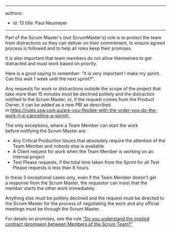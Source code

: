 

---
authors:
  - id: 13
    title: Paul Neumeyer
---




<span class='intro'> 
  <p>Part of the&#160;Scrum Master's (not ScrumMaster's) role is to protect the team from distractions so they can deliver on their commitment, to ensure agreed process is followed and to help all roles keep their promises.&#160;&#160;</p>
<p>It is&#160;also important that team members&#160;do not allow themselves to get distracted&#160;and must work&#160;based on priority.&#160;</p><p>Here is a good saying to remember&#58; &quot;It is very important I make my sprint. Can this wait 1 week until the next sprint?&quot;.</p>
 </span>

<p>Any requests for work or distractions outside the scope of the project that take more than 15 minutes must be declined politely and the distraction notified to the Scrum Master, or, if the request comes from the Product Owner, it&#160;can be&#160;added as a new PBI as described in&#160;<strong></strong><a href="/_layouts/15/FIXUPREDIRECT.ASPX?WebId=3dfc0e07-e23a-4cbb-aac2-e778b71166a2&amp;TermSetId=07da3ddf-0924-4cd2-a6d4-a4809ae20160&amp;TermId=5fb817d5-dbe5-41e0-a9f9-c4f3f833f65e">https&#58;//rules.ssw.com.au/are-you-flexible-with-the-order-you-do-the-work-(i-e-cancelling-a-sprint)&#160;</a></p><p>The only exceptions, where a Team Member&#160;can start the work before&#160;notifying the Scrum Master are&#58;</p><ul><li>Any Critical&#160;Production Issues&#160;that absolutely require the attention of&#160;the Team Member and nobody else is available </li><li>A&#160;Client request for work&#160;when the Team Member is working on an internal project </li><li>Test Please requests,&#160;if&#160;the total&#160;time taken from the Sprint for all Test Please requests is less than 8 hours </li></ul><p>In these&#160;3 exceptional&#160;cases only, even if the&#160;Team Member doesn't get a&#160;response from the Scrum Master, the requestor can insist that the member starts the other work immediately.​</p><p>Anything else must be politely&#160;declined and the request must be directed to the Scrum Master for the&#160;process of negotiating the&#160;work and&#160;any official meetings must be through the Scrum Master.</p><p>For details on promises, see the rule 
   <a shape="rect" href="/Pages/ContractBetweenMembersOfScrumTeams.aspx">“Do you understand the implied contract (promises) between Members of the Scrum Team?”</a></p>


